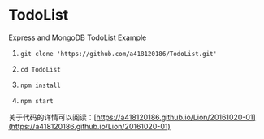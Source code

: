 # TodoList
Express and MongoDB   TodoList  Example

1. `git clone 'https://github.com/a418120186/TodoList.git' `

2. `cd TodoList`

3. `npm install `

4. `npm start`

关于代码的详情可以阅读：[https://a418120186.github.io/Lion/20161020-01](https://a418120186.github.io/Lion/20161020-01)
